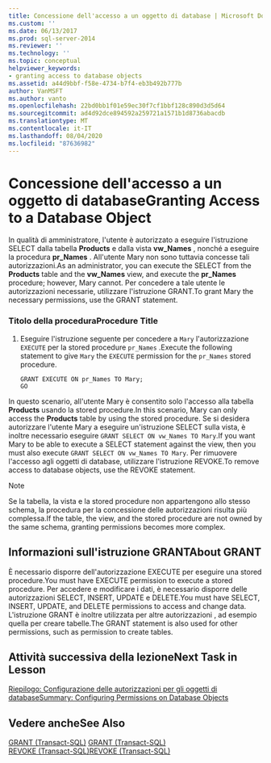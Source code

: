 ```yaml
---
title: Concessione dell'accesso a un oggetto di database | Microsoft Docs
ms.custom: ''
ms.date: 06/13/2017
ms.prod: sql-server-2014
ms.reviewer: ''
ms.technology: ''
ms.topic: conceptual
helpviewer_keywords:
- granting access to database objects
ms.assetid: a44d9bbf-f58e-4734-b7f4-eb3b492b777b
author: VanMSFT
ms.author: vanto
ms.openlocfilehash: 22bd0bb1f01e59ec30f7cf1bbf128c890d3d5d64
ms.sourcegitcommit: ad4d92dce894592a259721a1571b1d8736abacdb
ms.translationtype: MT
ms.contentlocale: it-IT
ms.lasthandoff: 08/04/2020
ms.locfileid: "87636982"
---
```

# <a name="granting-access-to-a-database-object"></a><span data-ttu-id="a55b0-102">Concessione dell'accesso a un oggetto di database</span><span class="sxs-lookup"><span data-stu-id="a55b0-102">Granting Access to a Database Object</span></span>
  <span data-ttu-id="a55b0-103">In qualità di amministratore, l'utente è autorizzato a eseguire l'istruzione SELECT dalla tabella **Products** e dalla vista **vw_Names** , nonché a eseguire la procedura **pr_Names** . All'utente Mary non sono tuttavia concesse tali autorizzazioni.</span><span class="sxs-lookup"><span data-stu-id="a55b0-103">As an administrator, you can execute the SELECT from the **Products** table and the **vw_Names** view, and execute the **pr_Names** procedure; however, Mary cannot.</span></span> <span data-ttu-id="a55b0-104">Per concedere a tale utente le autorizzazioni necessarie, utilizzare l'istruzione GRANT.</span><span class="sxs-lookup"><span data-stu-id="a55b0-104">To grant Mary the necessary permissions, use the GRANT statement.</span></span>  
  
### <a name="procedure-title"></a><span data-ttu-id="a55b0-105">Titolo della procedura</span><span class="sxs-lookup"><span data-stu-id="a55b0-105">Procedure Title</span></span>  
  
1.  <span data-ttu-id="a55b0-106">Eseguire l'istruzione seguente per concedere a `Mary` l'autorizzazione `EXECUTE` per la stored procedure `pr_Names` .</span><span class="sxs-lookup"><span data-stu-id="a55b0-106">Execute the following statement to give `Mary` the `EXECUTE` permission for the `pr_Names` stored procedure.</span></span>  
  
    ```  
    GRANT EXECUTE ON pr_Names TO Mary;  
    GO  
    ```  
  
 <span data-ttu-id="a55b0-107">In questo scenario, all'utente Mary è consentito solo l'accesso alla tabella **Products** usando la stored procedure.</span><span class="sxs-lookup"><span data-stu-id="a55b0-107">In this scenario, Mary can only access the **Products** table by using the stored procedure.</span></span> <span data-ttu-id="a55b0-108">Se si desidera autorizzare l'utente Mary a eseguire un'istruzione SELECT sulla vista, è inoltre necessario eseguire `GRANT SELECT ON vw_Names TO Mary`.</span><span class="sxs-lookup"><span data-stu-id="a55b0-108">If you want Mary to be able to execute a SELECT statement against the view, then you must also execute `GRANT SELECT ON vw_Names TO Mary`.</span></span> <span data-ttu-id="a55b0-109">Per rimuovere l'accesso agli oggetti di database, utilizzare l'istruzione REVOKE.</span><span class="sxs-lookup"><span data-stu-id="a55b0-109">To remove access to database objects, use the REVOKE statement.</span></span>  
  
> [!NOTE]  
>  <span data-ttu-id="a55b0-110">Se la tabella, la vista e la stored procedure non appartengono allo stesso schema, la procedura per la concessione delle autorizzazioni risulta più complessa.</span><span class="sxs-lookup"><span data-stu-id="a55b0-110">If the table, the view, and the stored procedure are not owned by the same schema, granting permissions becomes more complex.</span></span>  
  
## <a name="about-grant"></a><span data-ttu-id="a55b0-111">Informazioni sull'istruzione GRANT</span><span class="sxs-lookup"><span data-stu-id="a55b0-111">About GRANT</span></span>  
 <span data-ttu-id="a55b0-112">È necessario disporre dell'autorizzazione EXECUTE per eseguire una stored procedure.</span><span class="sxs-lookup"><span data-stu-id="a55b0-112">You must have EXECUTE permission to execute a stored procedure.</span></span> <span data-ttu-id="a55b0-113">Per accedere e modificare i dati, è necessario disporre delle autorizzazioni SELECT, INSERT, UPDATE e DELETE.</span><span class="sxs-lookup"><span data-stu-id="a55b0-113">You must have SELECT, INSERT, UPDATE, and DELETE permissions to access and change data.</span></span> <span data-ttu-id="a55b0-114">L'istruzione GRANT è inoltre utilizzata per altre autorizzazioni , ad esempio quella per creare tabelle.</span><span class="sxs-lookup"><span data-stu-id="a55b0-114">The GRANT statement is also used for other permissions, such as permission to create tables.</span></span>  
  
## <a name="next-task-in-lesson"></a><span data-ttu-id="a55b0-115">Attività successiva della lezione</span><span class="sxs-lookup"><span data-stu-id="a55b0-115">Next Task in Lesson</span></span>  
 [<span data-ttu-id="a55b0-116">Riepilogo: Configurazione delle autorizzazioni per gli oggetti di database</span><span class="sxs-lookup"><span data-stu-id="a55b0-116">Summary: Configuring Permissions on Database Objects</span></span>](lesson-2-5-summary-configuring-permissions-on-database-objects.md)  
  
## <a name="see-also"></a><span data-ttu-id="a55b0-117">Vedere anche</span><span class="sxs-lookup"><span data-stu-id="a55b0-117">See Also</span></span>  
 <span data-ttu-id="a55b0-118">[GRANT &#40;Transact-SQL&#41;](/sql/t-sql/statements/grant-transact-sql) </span><span class="sxs-lookup"><span data-stu-id="a55b0-118">[GRANT &#40;Transact-SQL&#41;](/sql/t-sql/statements/grant-transact-sql) </span></span>  
 [<span data-ttu-id="a55b0-119">REVOKE &#40;Transact-SQL&#41;</span><span class="sxs-lookup"><span data-stu-id="a55b0-119">REVOKE &#40;Transact-SQL&#41;</span></span>](/sql/t-sql/statements/revoke-transact-sql)  
  
  
